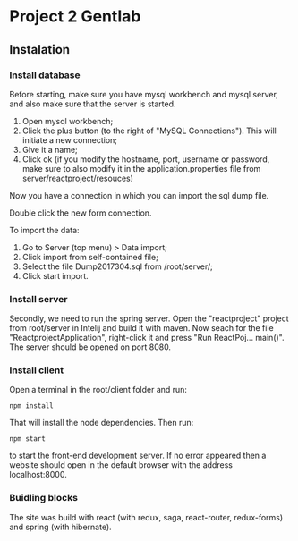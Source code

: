 # Project 2 Gentlab

## Instalation

### Install database

Before starting, make sure you have mysql workbench and mysql server, and also make sure that the server is started.

1. Open mysql workbench;
2. Click the plus button (to the right of "MySQL Connections"). This will initiate a new connection;
3. Give it a name;
4. Click ok (if you modify the hostname, port, username or password, make sure to also modify it in the application.properties file from server/reactproject/resouces)

Now you have a connection in which you can import the sql dump file.

Double click the new form connection.

To import the data: 

1. Go to Server (top menu) > Data import;
2. Click import from self-contained file;
3. Select the file Dump2017304.sql from /root/server/;
4. Click start import.

### Install server

Secondly, we need to run the spring server. Open the "reactproject" project from root/server in Intelij and build it with maven. Now seach for the file "ReactprojectApplication", right-click it and press "Run ReactPoj... main()". The server should be opened on port 8080.


### Install client

Open a terminal in the root/client folder and run:
```
npm install
```
That will install the node dependencies.
Then run:
```
npm start
```
to start the front-end development server. If no error appeared then a website should open in the default browser with the address localhost:8000.


### Buidling blocks

The site was build with react (with redux, saga, react-router, redux-forms) and spring (with hibernate).
